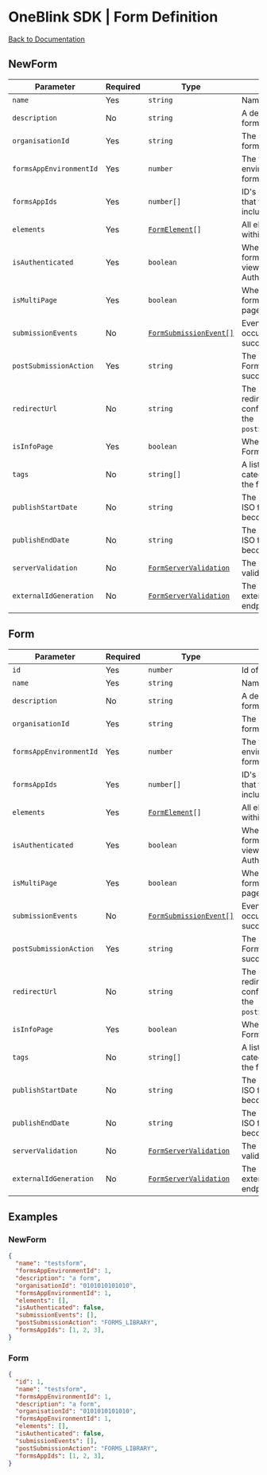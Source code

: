 # OneBlink SDK | Form Definition

[Back to Documentation](../../README.md)

## NewForm

| Parameter               | Required | Type                                                | Description                                                                              |
| ----------------------- | -------- | --------------------------------------------------- | ---------------------------------------------------------------------------------------- |
| `name`                  | Yes      | `string`                                            | Name of the form.                                                                        |
| `description`           | No       | `string`                                            | A description of the form.                                                               |
| `organisationId`        | Yes      | `string`                                            | The organisation ID the form belong to.                                                  |
| `formsAppEnvironmentId` | Yes      | `number`                                            | The forms app environment ID the form belong to.                                         |
| `formsAppIds`           | Yes      | `number[]`                                          | ID's of any Forms Apps that the form is included in.                                     |
| `elements`              | Yes      | [`FormElement`](../../form-elements/README.md)`[]`  | All elements contained within the form itself.                                           |
| `isAuthenticated`       | Yes      | `boolean`                                           | Whether or not the form can only be viewed by an Authenticated user.                     |
| `isMultiPage`           | Yes      | `boolean`                                           | Whether or not the form contains multiple pages.                                         |
| `submissionEvents`      | No       | [`FormSubmissionEvent[]`](./FormSubmissionEvent.md) | Events that occur/trigger on a valid successful submission.                              |
| `postSubmissionAction`  | Yes      | `string`                                            | The action for the Form to take on a successful submission.                              |
| `redirectUrl`           | No       | `string`                                            | The URL the form will redirect to if configured to do so by the `postSubmissionActions`. |
| `isInfoPage`            | Yes      | `boolean`                                           | Whether or not the Form is an Info Page.                                                 |
| `tags`                  | No       | `string[]`                                          | A list of tags used to categorise or describe the form.                                  |
| `publishStartDate`      | No       | `string`                                            | The date and time (in ISO format) a form becomes available.                              |
| `publishEndDate`        | No       | `string`                                            | The date and time (in ISO format) a form becomes unavailable.                            |
| `serverValidation`      | No       | [`FormServerValidation`](./FormServerValidation.md) | The details of the form validation endpoint.                                             |
| `externalIdGeneration`  | No       | [`FormServerValidation`](./FormServerValidation.md) | The details of the externalId generation endpoint.                                       |

## Form

| Parameter               | Required | Type                                                | Description                                                                              |
| ----------------------- | -------- | --------------------------------------------------- | ---------------------------------------------------------------------------------------- |
| `id`                    | Yes      | `number`                                            | Id of the form.                                                                          |
| `name`                  | Yes      | `string`                                            | Name of the form.                                                                        |
| `description`           | No       | `string`                                            | A description of the form.                                                               |
| `organisationId`        | Yes      | `string`                                            | The organisation ID the form belong to.                                                  |
| `formsAppEnvironmentId` | Yes      | `number`                                            | The forms app environment ID the form belong to.                                         |
| `formsAppIds`           | Yes      | `number[]`                                          | ID's of any Forms Apps that the form is included in.                                     |
| `elements`              | Yes      | [`FormElement`](../../form-elements/README.md)`[]`  | All elements contained within the form itself.                                           |
| `isAuthenticated`       | Yes      | `boolean`                                           | Whether or not the form can only be viewed by an Authenticated user.                     |
| `isMultiPage`           | Yes      | `boolean`                                           | Whether or not the form contains multiple pages.                                         |
| `submissionEvents`      | No       | [`FormSubmissionEvent[]`](./FormSubmissionEvent.md) | Events that occur/trigger on a valid successful submission.                              |
| `postSubmissionAction`  | Yes      | `string`                                            | The action for the Form to take on a successful submission.                              |
| `redirectUrl`           | No       | `string`                                            | The URL the form will redirect to if configured to do so by the `postSubmissionActions`. |
| `isInfoPage`            | Yes      | `boolean`                                           | Whether or not the Form is an Info Page.                                                 |
| `tags`                  | No       | `string[]`                                          | A list of tags used to categorise or describe the form.                                  |
| `publishStartDate`      | No       | `string`                                            | The date and time (in ISO format) a form becomes available.                              |
| `publishEndDate`        | No       | `string`                                            | The date and time (in ISO format) a form becomes unavailable.                            |
| `serverValidation`      | No       | [`FormServerValidation`](./FormServerValidation.md) | The details of the form validation endpoint.                                             |
| `externalIdGeneration`  | No       | [`FormServerValidation`](./FormServerValidation.md) | The details of the externalId generation endpoint.                                       |

## Examples

### NewForm

```JSON
{
  "name": "testsform",
  "formsAppEnvironmentId": 1,
  "description": "a form",
  "organisationId": "0101010101010",
  "formsAppEnvironmentId": 1,
  "elements": [],
  "isAuthenticated": false,
  "submissionEvents": [],
  "postSubmissionAction": "FORMS_LIBRARY",
  "formsAppIds": [1, 2, 3],
}
```

### Form

```JSON
{
  "id": 1,
  "name": "testsform",
  "formsAppEnvironmentId": 1,
  "description": "a form",
  "organisationId": "0101010101010",
  "formsAppEnvironmentId": 1,
  "elements": [],
  "isAuthenticated": false,
  "submissionEvents": [],
  "postSubmissionAction": "FORMS_LIBRARY",
  "formsAppIds": [1, 2, 3],
}
```
